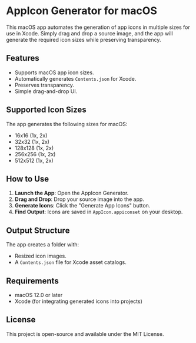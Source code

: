 # AppIcon Generator for macOS

This macOS app automates the generation of app icons in multiple sizes for use in Xcode. Simply drag and drop a source image, and the app will generate the required icon sizes while preserving transparency.

## Features
- Supports macOS app icon sizes.
- Automatically generates `Contents.json` for Xcode.
- Preserves transparency.
- Simple drag-and-drop UI.

## Supported Icon Sizes
The app generates the following sizes for macOS:
- 16x16 (1x, 2x)
- 32x32 (1x, 2x)
- 128x128 (1x, 2x)
- 256x256 (1x, 2x)
- 512x512 (1x, 2x)

## How to Use
1. **Launch the App**: Open the AppIcon Generator.
2. **Drag and Drop**: Drop your source image into the app.
3. **Generate Icons**: Click the "Generate App Icons" button.
4. **Find Output**: Icons are saved in `AppIcon.appiconset` on your desktop.

## Output Structure
The app creates a folder with:
- Resized icon images.
- A `Contents.json` file for Xcode asset catalogs.

## Requirements
- macOS 12.0 or later
- Xcode (for integrating generated icons into projects)

## License
This project is open-source and available under the MIT License.

